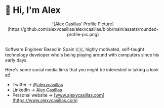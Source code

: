 # 👋 Hi, I'm Alex

<center>
![Alex Casillas' Profile Picture](https://github.com/alexvcasillas/alexvcasillas/blob/main/assets/rounded-profile-pic.png)
</center>

<br />

Software Engineer Based in Spain 🇪🇸, highly motivated, self-taught technology developer who's being playing around with computers since his early days.

Here's some social media links that you might be interested in taking a look at!

- Twitter → [@alexvcasillas](https://twitter.com/alexvcasillas)
- LinkedIn → [Alex Casillas](https://linkedin.com/in/alexvcasillas)
- Personal website → [www.alexvcasillas.com](https://www.alexvcasillas.com)
